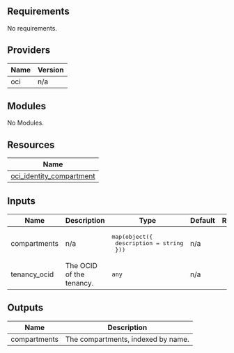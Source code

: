 ## Requirements

No requirements.

## Providers

| Name | Version |
|------|---------|
| oci | n/a |

## Modules

No Modules.

## Resources

| Name |
|------|
| [oci_identity_compartment](https://registry.terraform.io/providers/hashicorp/oci/latest/docs/resources/identity_compartment) |

## Inputs

| Name | Description | Type | Default | Required |
|------|-------------|------|---------|:--------:|
| compartments | n/a | <pre>map(object({<br>    description  = string<br>  }))</pre> | n/a | yes |
| tenancy\_ocid | The OCID of the tenancy. | `any` | n/a | yes |

## Outputs

| Name | Description |
|------|-------------|
| compartments | The compartments, indexed by name. |
